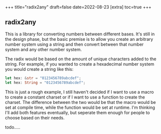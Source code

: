 +++
title="radix2any"
draft=false
date=2022-08-23
[extra]
toc=true
+++

## radix2any

This is a library for converting numbers between different bases. It's still in the design phase, but the basic premise is to allow you create an arbitrary number system using a string and then convert between that number system and any other number system.  

The radix would be based on the amount of unique characters added to the string. For example, if you wanted to create a hexadecimal number system you would create a string like this:

```rust
let hex: &str = "0123456789abcdef";
let hex: String = "0123456789abcdef";
```

This is just a rough example, I still haven't decided if I want to use a macro to create a constant charset or if I want to use a function to create the charset. The difference between the two would be that the macro would be set at compile time, while the function would be set at runtime. I'm thinking I'll add both features eventually, but seperate them enough for people to choose based on their needs.

todo.....
